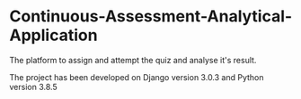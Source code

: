 # Continuous-Assessment-Analytical-Application
The platform to assign and attempt the quiz and analyse it's result.

The project has been developed on Django version 3.0.3 and Python version 3.8.5
